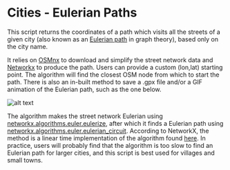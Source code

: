 # Cities - Eulerian Paths

This script returns the coordinates of a path which visits all the streets of a given city (also known as an [Eulerian path](https://en.wikipedia.org/wiki/Eulerian_path) in graph theory), based only on the city name.

It relies on [OSMnx](https://github.com/gboeing/osmnx) to download and simplify the street network data and [Networkx](https://github.com/networkx/networkx) to produce the path. Users can provide a custom (lon,lat) starting point. The algorithm will find the closest OSM node from which to start the path. There is also an in-built method to save a .gpx file and/or a GIF animation of the Eulerian path, such as the one below. 

![alt text](Jonzieux.gif)

The algorithm makes the street network Eulerian using [networkx.algorithms.euler.eulerize](https://networkx.org/documentation/stable/reference/algorithms/generated/networkx.algorithms.euler.eulerize.html), after which it finds a Eulerian path using [networkx.algorithms.euler.eulerian_circuit](https://networkx.org/documentation/stable/reference/algorithms/generated/networkx.algorithms.euler.eulerian_circuit.html#networkx.algorithms.euler.eulerian_circuit). According to NetworkX, the method is a linear time implementation of the algorithm found [here](https://link.springer.com/article/10.1007/BF01580113). In practice, users will probably find that the algorithm is too slow to find an Eulerian path for larger cities, and this script is best used for villages and small towns.
